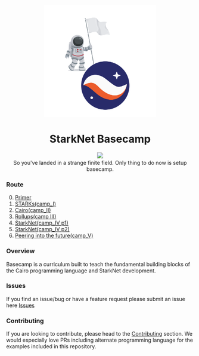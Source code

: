 <div align="center">
    <img src="./misc/basecamp.png" style="width: 300px">
    <h1>StarkNet Basecamp</h1>
</div>

<p align="center">
    <a href="https://starkware.co/">
        <img src="https://img.shields.io/badge/powered_by-StarkWare-navy">
    </a>
    <br>
    <span>
        So you've landed in a strange finite field. Only thing to do now is setup basecamp.
    </span>
</p>


### Route
0. [Primer](./primer/README.md)
1. [STARKs(camp_I)](./camp_I/README.md)
2. [Cairo(camp_II)](./camp_II/README.md)
3. [Rollups(camp III)](./camp_III/README.md)
4. [StarkNet(camp_IV p1)](./camp_IV/README.md#p1)
5. [StarkNet(camp_IV p2)](./camp_IV/README.md#p2)
6. [Peering into the future(camp_V)](./camp_V/README.md)

### Overview
Basecamp is a curriculum built to teach the fundamental building blocks of the Cairo programming language and StarkNet development.

### Issues
If you find an issue/bug or have a feature request please submit an issue here
[Issues](https://github.com/starknet-edu/basecamp/issues)

### Contributing
If you are looking to contribute, please head to the
[Contributing](https://github.com/starknet-edu/basecamp/blob/main/CONTRIBUTING.md) section. We would especially love PRs including alternate programming language for the examples included in this repository. 
